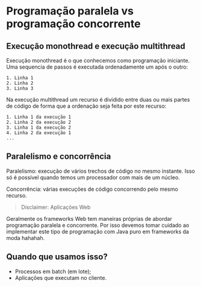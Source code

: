 # Programação paralela vs programação concorrente

## Execução monothread e execução multithread

Execução monothread é o que conhecemos como programação iniciante. Uma sequencia de passos é executada ordenadamente um após o outro:

```
1. Linha 1
2. Linha 2
3. Linha 3
```

Na execução multithread um recurso é dividido entre duas ou mais partes de código de forma que a ordenação seja feita por este recurso:

```
1. Linha 1 da execução 1
2. Linha 2 da execução 2
3. Linha 1 da execução 2
4. Linha 2 da execução 1
...
```

## Paralelismo e concorrência

Paralelismo: execução de vários trechos de código no mesmo instante. Isso só é possível quando temos um processador com mais de um núcleo.

Concorrência: várias execuções de código concorrendo pelo mesmo recurso.

> Disclaimer: Aplicações Web

Geralmente os frameworks Web tem maneiras próprias de abordar programação paralela e concorrente. Por isso devemos tomar cuidado ao implementar este tipo de programação com Java puro em frameworks da moda hahahah.

## Quando que usamos isso?

- Processos em batch (em lote);
- Aplicações que executam no cliente.